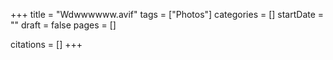 +++
title = "Wdwwwwww.avif"
tags = ["Photos"]
categories = []
startDate = ""
draft = false
pages = []

citations = []
+++
